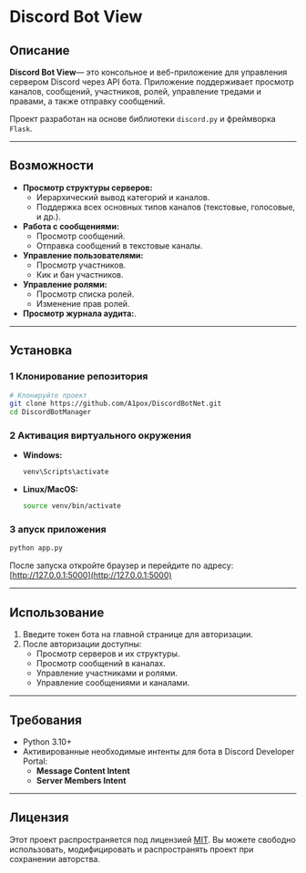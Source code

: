 # Discord Bot View

## Описание

**Discord Bot View**— это консольное и веб-приложение для управления сервером Discord через API бота. Приложение поддерживает просмотр каналов, сообщений, участников, ролей, управление тредами и правами, а также отправку сообщений.

Проект разработан на основе библиотеки `discord.py` и фреймворка `Flask`.

---

## Возможности

- **Просмотр структуры серверов:**
  - Иерархический вывод категорий и каналов.
  - Поддержка всех основных типов каналов (текстовые, голосовые, и др.).
- **Работа с сообщениями:**
  - Просмотр сообщений.
  - Отправка сообщений в текстовые каналы.
- **Управление пользователями:**
  - Просмотр участников.
  - Кик и бан участников.
- **Управление ролями:**
  - Просмотр списка ролей.
  - Изменение прав ролей.
- **Просмотр журнала аудита:**.

---

## Установка

### 1 Клонирование репозитория
```bash
# Клонируйте проект
git clone https://github.com/A1pox/DiscordBotNet.git
cd DiscordBotManager
```

### 2 Активация виртуального окружения
- **Windows:**
  ```bash
  venv\Scripts\activate
  ```
- **Linux/MacOS:**
  ```bash
  source venv/bin/activate
  ```

### 3 апуск приложения
```bash
python app.py
```

После запуска откройте браузер и перейдите по адресу: [http://127.0.0.1:5000](http://127.0.0.1:5000)

---

## Использование

1. Введите токен бота на главной странице для авторизации.
2. После авторизации доступны:
   - Просмотр серверов и их структуры.
   - Просмотр сообщений в каналах.
   - Управление участниками и ролями.
   - Управление сообщениями и каналами.

---

## Требования

- Python 3.10+
- Активированные необходимые интенты для бота в Discord Developer Portal:
  - **Message Content Intent**
  - **Server Members Intent**

---

## Лицензия

Этот проект распространяется под лицензией [MIT](https://opensource.org/licenses/MIT). Вы можете свободно использовать, модифицировать и распространять проект при сохранении авторства.
